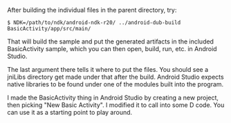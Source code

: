 After building the individual files in the parent directory, try:

    $ NDK=/path/to/ndk/android-ndk-r20/ ../android-dub-build BasicActivity/app/src/main/

That will build the sample and put the generated artifacts in the included BasicActivity sample, which you can then open, build, run, etc. in Android Studio.

The last argument there tells it where to put the files. You should see a jniLibs directory get made under that after the build. Android Studio expects native libraries to be found under one of the modules built into the program.

I made the BasicActivity thing in Android Studio by creating a new project, then picking "New Basic Activity". I modified it to call into some D code. You can use it as a starting point to play around.
